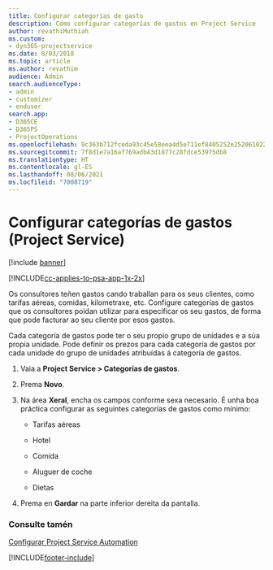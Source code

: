 ```yaml
---
title: Configurar categorías de gasto
description: Como configurar categorías de gastos en Project Service
author: revathiMuthiah
ms.custom:
- dyn365-projectservice
ms.date: 8/03/2018
ms.topic: article
ms.author: revathim
audience: Admin
search.audienceType:
- admin
- customizer
- enduser
search.app:
- D365CE
- D365PS
- ProjectOperations
ms.openlocfilehash: 9c363b712fceda93c45e58eea4d5e711ef8405252e252061022590bdc506691c
ms.sourcegitcommit: 7f8d1e7a16af769adb43d1877c28fdce53975db8
ms.translationtype: HT
ms.contentlocale: gl-ES
ms.lasthandoff: 08/06/2021
ms.locfileid: "7008719"
---
```

# <a name="configure-expense-categories-project-service"></a>Configurar categorías de gastos (Project Service)

[!include [banner](../includes/psa-now-project-operations.md)]

[!INCLUDE[cc-applies-to-psa-app-1x-2x](../includes/cc-applies-to-psa-app-1x-2x.md)]

Os consultores teñen gastos cando traballan para os seus clientes, como tarifas aéreas, comidas, kilometraxe, etc. Configure categorías de gastos que os consultores poidan utilizar para especificar os seu gastos, de forma que pode facturar ao seu cliente por esos gastos.  
  
Cada categoría de gastos pode ter o seu propio grupo de unidades e a súa propia unidade. Pode definir os prezos para cada categoría de gastos por cada unidade do grupo de unidades atribuídas á categoría de gastos.  
  
1.  Vaia a **Project Service > Categorías de gastos**.  
  
2.  Prema **Novo**.  
  
3.  Na área **Xeral**, encha os campos conforme sexa necesario. É unha boa práctica configurar as seguintes categorías de gastos como mínimo:  
  
    -   Tarifas aéreas  
  
    -   Hotel  
  
    -   Comida  
  
    -   Aluguer de coche  
  
    -   Dietas  
  
4.  Prema en **Gardar** na parte inferior dereita da pantalla.  
  
### <a name="see-also"></a>Consulte tamén  
 [Configurar Project Service Automation](../psa/configure.md)


[!INCLUDE[footer-include](../includes/footer-banner.md)]